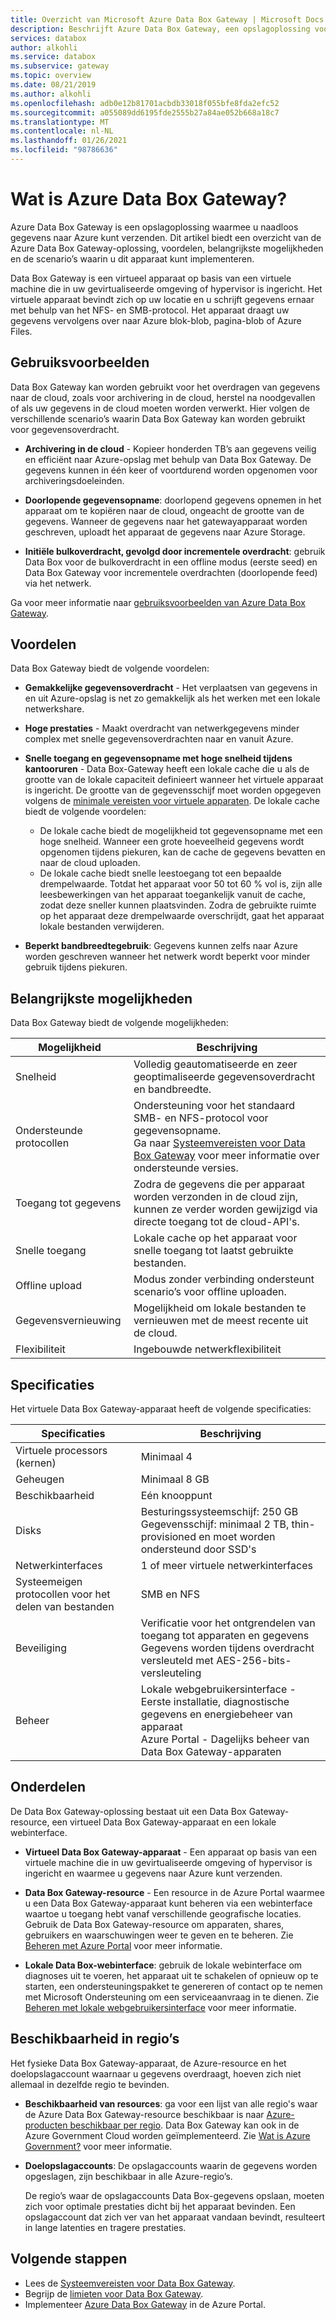```yaml
---
title: Overzicht van Microsoft Azure Data Box Gateway | Microsoft Docs
description: Beschrijft Azure Data Box Gateway, een opslagoplossing voor virtuele apparaten waarmee u gegevens naar Azure kunt overdragen
services: databox
author: alkohli
ms.service: databox
ms.subservice: gateway
ms.topic: overview
ms.date: 08/21/2019
ms.author: alkohli
ms.openlocfilehash: adb0e12b81701acbdb33018f055bfe8fda2efc52
ms.sourcegitcommit: a055089dd6195fde2555b27a84ae052b668a18c7
ms.translationtype: MT
ms.contentlocale: nl-NL
ms.lasthandoff: 01/26/2021
ms.locfileid: "98786636"
---
```

# <a name="what-is-azure-data-box-gateway"></a>Wat is Azure Data Box Gateway?

Azure Data Box Gateway is een opslagoplossing waarmee u naadloos gegevens naar Azure kunt verzenden. Dit artikel biedt een overzicht van de Azure Data Box Gateway-oplossing, voordelen, belangrijkste mogelijkheden en de scenario’s waarin u dit apparaat kunt implementeren.

Data Box Gateway is een virtueel apparaat op basis van een virtuele machine die in uw gevirtualiseerde omgeving of hypervisor is ingericht. Het virtuele apparaat bevindt zich op uw locatie en u schrijft gegevens ernaar met behulp van het NFS- en SMB-protocol. Het apparaat draagt uw gegevens vervolgens over naar Azure blok-blob, pagina-blob of Azure Files.

## <a name="use-cases"></a>Gebruiksvoorbeelden

Data Box Gateway kan worden gebruikt voor het overdragen van gegevens naar de cloud, zoals voor archivering in de cloud, herstel na noodgevallen of als uw gegevens in de cloud moeten worden verwerkt. Hier volgen de verschillende scenario’s waarin Data Box Gateway kan worden gebruikt voor gegevensoverdracht.

- **Archivering in de cloud** - Kopieer honderden TB’s aan gegevens veilig en efficiënt naar Azure-opslag met behulp van Data Box Gateway. De gegevens kunnen in één keer of voortdurend worden opgenomen voor archiveringsdoeleinden.

- **Doorlopende gegevensopname**: doorlopend gegevens opnemen in het apparaat om te kopiëren naar de cloud, ongeacht de grootte van de gegevens. Wanneer de gegevens naar het gatewayapparaat worden geschreven, uploadt het apparaat de gegevens naar Azure Storage.  

- **Initiële bulkoverdracht, gevolgd door incrementele overdracht**: gebruik Data Box voor de bulkoverdracht in een offline modus (eerste seed) en Data Box Gateway voor incrementele overdrachten (doorlopende feed) via het netwerk.

Ga voor meer informatie naar [gebruiksvoorbeelden van Azure Data Box Gateway](data-box-gateway-use-cases.md).

## <a name="benefits"></a>Voordelen

Data Box Gateway biedt de volgende voordelen:

- **Gemakkelijke gegevensoverdracht** - Het verplaatsen van gegevens in en uit Azure-opslag is net zo gemakkelijk als het werken met een lokale netwerkshare.  
- **Hoge prestaties** - Maakt overdracht van netwerkgegevens minder complex met snelle gegevensoverdrachten naar en vanuit Azure.
- **Snelle toegang en gegevensopname met hoge snelheid tijdens kantooruren** - Data Box-Gateway heeft een lokale cache die u als de grootte van de lokale capaciteit definieert wanneer het virtuele apparaat is ingericht. De grootte van de gegevensschijf moet worden opgegeven volgens de [minimale vereisten voor virtuele apparaten](data-box-gateway-system-requirements.md#specifications-for-the-virtual-device). De lokale cache biedt de volgende voordelen:
    - De lokale cache biedt de mogelijkheid tot gegevensopname met een hoge snelheid. Wanneer een grote hoeveelheid gegevens wordt opgenomen tijdens piekuren, kan de cache de gegevens bevatten en naar de cloud uploaden.
    - De lokale cache biedt snelle leestoegang tot een bepaalde drempelwaarde. Totdat het apparaat voor 50 tot 60 % vol is, zijn alle leesbewerkingen van het apparaat toegankelijk vanuit de cache, zodat deze sneller kunnen plaatsvinden. Zodra de gebruikte ruimte op het apparaat deze drempelwaarde overschrijdt, gaat het apparaat lokale bestanden verwijderen.
 
- **Beperkt bandbreedtegebruik**: Gegevens kunnen zelfs naar Azure worden geschreven wanneer het netwerk wordt beperkt voor minder gebruik tijdens piekuren.  

## <a name="key-capabilities"></a>Belangrijkste mogelijkheden

Data Box Gateway biedt de volgende mogelijkheden:

|Mogelijkheid |Beschrijving  |
|---------|---------|
|Snelheid     | Volledig geautomatiseerde en zeer geoptimaliseerde gegevensoverdracht en bandbreedte.|
|Ondersteunde protocollen     | Ondersteuning voor het standaard SMB- en NFS-protocol voor gegevensopname. <br> Ga naar [Systeemvereisten voor Data Box Gateway](data-box-gateway-system-requirements.md) voor meer informatie over ondersteunde versies.|
|Toegang tot gegevens     | Zodra de gegevens die per apparaat worden verzonden in de cloud zijn, kunnen ze verder worden gewijzigd via directe toegang tot de cloud-API's.|
|Snelle toegang     | Lokale cache op het apparaat voor snelle toegang tot laatst gebruikte bestanden.|
|Offline upload     | Modus zonder verbinding ondersteunt scenario’s voor offline uploaden.|
|Gegevensvernieuwing     | Mogelijkheid om lokale bestanden te vernieuwen met de meest recente uit de cloud.|
|Flexibiliteit     | Ingebouwde netwerkflexibiliteit        |


## <a name="specifications"></a>Specificaties

Het virtuele Data Box Gateway-apparaat heeft de volgende specificaties:

| Specificaties                                          | Beschrijving              |
|---------------------------------------------------------|--------------------------|
| Virtuele processors (kernen)   | Minimaal 4 |
| Geheugen  |Minimaal 8 GB|
| Beschikbaarheid|Eén knooppunt|
| Disks|Besturingssysteemschijf: 250 GB <br> Gegevensschijf: minimaal 2 TB, thin-provisioned en moet worden ondersteund door SSD's|
| Netwerkinterfaces |1 of meer virtuele netwerkinterfaces|
| Systeemeigen protocollen voor het delen van bestanden|SMB en NFS  |
| Beveiliging|Verificatie voor het ontgrendelen van toegang tot apparaten en gegevens <br> Gegevens worden tijdens overdracht versleuteld met AES-256-bits-versleuteling|
| Beheer|Lokale webgebruikersinterface - Eerste installatie, diagnostische gegevens en energiebeheer van apparaat <br> Azure Portal - Dagelijks beheer van Data Box Gateway-apparaten       |

## <a name="components"></a>Onderdelen

De Data Box Gateway-oplossing bestaat uit een Data Box Gateway-resource, een virtueel Data Box Gateway-apparaat en een lokale webinterface.

- **Virtueel Data Box Gateway-apparaat** - Een apparaat op basis van een virtuele machine die in uw gevirtualiseerde omgeving of hypervisor is ingericht en waarmee u gegevens naar Azure kunt verzenden.
    
- **Data Box Gateway-resource** - Een resource in de Azure Portal waarmee u een Data Box Gateway-apparaat kunt beheren via een webinterface waartoe u toegang hebt vanaf verschillende geografische locaties. Gebruik de Data Box Gateway-resource om apparaten, shares, gebruikers en waarschuwingen weer te geven en te beheren. Zie [Beheren met Azure Portal](data-box-gateway-manage-shares.md) voor meer informatie.

- **Lokale Data Box-webinterface**: gebruik de lokale webinterface om diagnoses uit te voeren, het apparaat uit te schakelen of opnieuw op te starten, een ondersteuningspakket te genereren of contact op te nemen met Microsoft Ondersteuning om een serviceaanvraag in te dienen. Zie [Beheren met lokale webgebruikersinterface](data-box-gateway-manage-access-power-connectivity-mode.md) voor meer informatie.

## <a name="region-availability"></a>Beschikbaarheid in regio’s

Het fysieke Data Box Gateway-apparaat, de Azure-resource en het doelopslagaccount waarnaar u gegevens overdraagt, hoeven zich niet allemaal in dezelfde regio te bevinden.

- **Beschikbaarheid van resources**: ga voor een lijst van alle regio's waar de Azure Data Box Gateway-resource beschikbaar is naar [Azure-producten beschikbaar per regio](https://azure.microsoft.com/global-infrastructure/services/?regions=all&products=databox). Data Box Gateway kan ook in de Azure Government Cloud worden geïmplementeerd. Zie [Wat is Azure Government?](../azure-government/documentation-government-welcome.md) voor meer informatie.

- **Doelopslagaccounts**: De opslagaccounts waarin de gegevens worden opgeslagen, zijn beschikbaar in alle Azure-regio’s.

    De regio’s waar de opslagaccounts Data Box-gegevens opslaan, moeten zich voor optimale prestaties dicht bij het apparaat bevinden. Een opslagaccount dat zich ver van het apparaat vandaan bevindt, resulteert in lange latenties en tragere prestaties.


## <a name="next-steps"></a>Volgende stappen

- Lees de [Systeemvereisten voor Data Box Gateway](data-box-gateway-system-requirements.md).
- Begrijp de [limieten voor Data Box Gateway](data-box-gateway-limits.md).
- Implementeer [Azure Data Box Gateway](data-box-gateway-deploy-prep.md) in de Azure Portal.